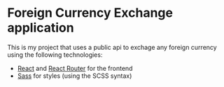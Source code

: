 # Foreign Currency Exchange application
This is my project that uses a public api to exchage any foreign currency using the following technologies:
- [React](https://facebook.github.io/react/) and [React Router](https://reacttraining.com/react-router/) for the frontend
- [Sass](http://sass-lang.com/) for styles (using the SCSS syntax)


